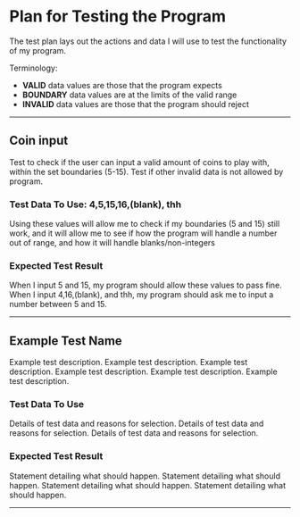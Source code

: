 # Plan for Testing the Program

The test plan lays out the actions and data I will use to test the functionality of my program.

Terminology:

- **VALID** data values are those that the program expects
- **BOUNDARY** data values are at the limits of the valid range
- **INVALID** data values are those that the program should reject

---

## Coin input

Test to check if the user can input a valid amount of coins to play with, within the set boundaries (5-15). Test if other invalid data is not allowed by program.

### Test Data To Use: 4,5,15,16,(blank), thh

Using these values will allow me to check if my boundaries (5 and 15) still work, and it will allow me to see if how the program will handle a number out of range, and how it will handle blanks/non-integers 

### Expected Test Result

When I input 5 and 15, my program should allow these values to pass fine. When I input 4,16,(blank), and thh, my program should ask me to input a number between 5 and 15.

---

## Example Test Name

Example test description. Example test description. Example test description. Example test description. Example test description. Example test description.

### Test Data To Use

Details of test data and reasons for selection. Details of test data and reasons for selection. Details of test data and reasons for selection.

### Expected Test Result

Statement detailing what should happen. Statement detailing what should happen. Statement detailing what should happen. Statement detailing what should happen. 

---


